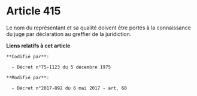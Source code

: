 # Article 415

Le nom du représentant et sa qualité doivent être portés à la connaissance du juge par déclaration au greffier de la
juridiction.

**Liens relatifs à cet article**

	**Codifié par**:

	  - Décret n°75-1123 du 5 décembre 1975

	**Modifié par**:

	  - Décret n°2017-892 du 6 mai 2017 - art. 68
